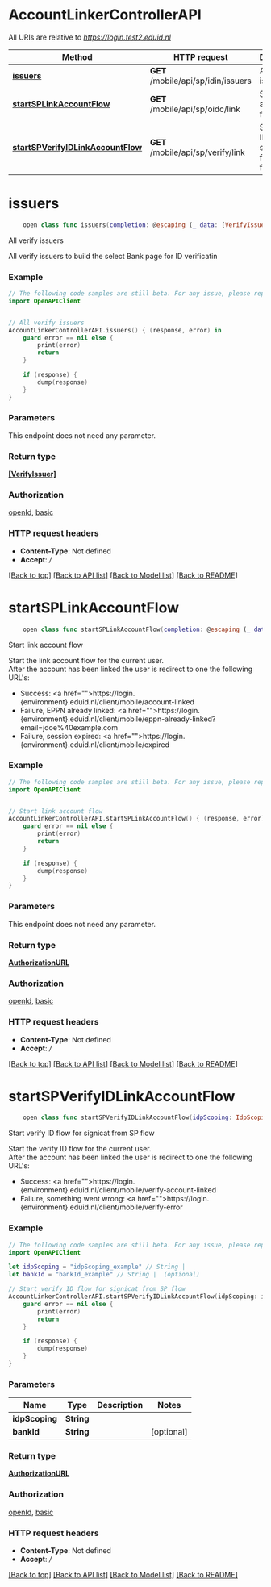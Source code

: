 # AccountLinkerControllerAPI

All URIs are relative to *https://login.test2.eduid.nl*

Method | HTTP request | Description
------------- | ------------- | -------------
[**issuers**](AccountLinkerControllerAPI.md#issuers) | **GET** /mobile/api/sp/idin/issuers | All verify issuers
[**startSPLinkAccountFlow**](AccountLinkerControllerAPI.md#startsplinkaccountflow) | **GET** /mobile/api/sp/oidc/link | Start link account flow
[**startSPVerifyIDLinkAccountFlow**](AccountLinkerControllerAPI.md#startspverifyidlinkaccountflow) | **GET** /mobile/api/sp/verify/link | Start verify ID flow for signicat from SP flow


# **issuers**
```swift
    open class func issuers(completion: @escaping (_ data: [VerifyIssuer]?, _ error: Error?) -> Void)
```

All verify issuers

All verify issuers to build the select Bank page for ID verificatin

### Example
```swift
// The following code samples are still beta. For any issue, please report via http://github.com/OpenAPITools/openapi-generator/issues/new
import OpenAPIClient


// All verify issuers
AccountLinkerControllerAPI.issuers() { (response, error) in
    guard error == nil else {
        print(error)
        return
    }

    if (response) {
        dump(response)
    }
}
```

### Parameters
This endpoint does not need any parameter.

### Return type

[**[VerifyIssuer]**](VerifyIssuer.md)

### Authorization

[openId](../README.md#openId), [basic](../README.md#basic)

### HTTP request headers

 - **Content-Type**: Not defined
 - **Accept**: */*

[[Back to top]](#) [[Back to API list]](../README.md#documentation-for-api-endpoints) [[Back to Model list]](../README.md#documentation-for-models) [[Back to README]](../README.md)

# **startSPLinkAccountFlow**
```swift
    open class func startSPLinkAccountFlow(completion: @escaping (_ data: AuthorizationURL?, _ error: Error?) -> Void)
```

Start link account flow

Start the link account flow for the current user.<br/>After the account has been linked the user is redirect to one the following URL's:<ul><li>Success: <a href=\"\">https://login.{environment}.eduid.nl/client/mobile/account-linked</a></li><li>Failure, EPPN already linked: <a href=\"\">https://login.{environment}.eduid.nl/client/mobile/eppn-already-linked?email=jdoe%40example.com</a></li><li>Failure, session expired: <a href=\"\">https://login.{environment}.eduid.nl/client/mobile/expired</a></li></ul>

### Example
```swift
// The following code samples are still beta. For any issue, please report via http://github.com/OpenAPITools/openapi-generator/issues/new
import OpenAPIClient


// Start link account flow
AccountLinkerControllerAPI.startSPLinkAccountFlow() { (response, error) in
    guard error == nil else {
        print(error)
        return
    }

    if (response) {
        dump(response)
    }
}
```

### Parameters
This endpoint does not need any parameter.

### Return type

[**AuthorizationURL**](AuthorizationURL.md)

### Authorization

[openId](../README.md#openId), [basic](../README.md#basic)

### HTTP request headers

 - **Content-Type**: Not defined
 - **Accept**: */*

[[Back to top]](#) [[Back to API list]](../README.md#documentation-for-api-endpoints) [[Back to Model list]](../README.md#documentation-for-models) [[Back to README]](../README.md)

# **startSPVerifyIDLinkAccountFlow**
```swift
    open class func startSPVerifyIDLinkAccountFlow(idpScoping: IdpScoping_startSPVerifyIDLinkAccountFlow, bankId: String? = nil, completion: @escaping (_ data: AuthorizationURL?, _ error: Error?) -> Void)
```

Start verify ID flow for signicat from SP flow

Start the verify ID flow for the current user.<br/>After the account has been linked the user is redirect to one the following URL's:<ul><li>Success: <a href=\"\">https://login.{environment}.eduid.nl/client/mobile/verify-account-linked</a></li><li>Failure, something went wrong: <a href=\"\">https://login.{environment}.eduid.nl/client/mobile/verify-error</a></li></ul>

### Example
```swift
// The following code samples are still beta. For any issue, please report via http://github.com/OpenAPITools/openapi-generator/issues/new
import OpenAPIClient

let idpScoping = "idpScoping_example" // String | 
let bankId = "bankId_example" // String |  (optional)

// Start verify ID flow for signicat from SP flow
AccountLinkerControllerAPI.startSPVerifyIDLinkAccountFlow(idpScoping: idpScoping, bankId: bankId) { (response, error) in
    guard error == nil else {
        print(error)
        return
    }

    if (response) {
        dump(response)
    }
}
```

### Parameters

Name | Type | Description  | Notes
------------- | ------------- | ------------- | -------------
 **idpScoping** | **String** |  | 
 **bankId** | **String** |  | [optional] 

### Return type

[**AuthorizationURL**](AuthorizationURL.md)

### Authorization

[openId](../README.md#openId), [basic](../README.md#basic)

### HTTP request headers

 - **Content-Type**: Not defined
 - **Accept**: */*

[[Back to top]](#) [[Back to API list]](../README.md#documentation-for-api-endpoints) [[Back to Model list]](../README.md#documentation-for-models) [[Back to README]](../README.md)

